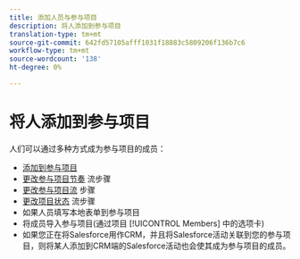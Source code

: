 ```yaml
---
title: 添加人员与参与项目
description: 将人添加到参与项目
translation-type: tm+mt
source-git-commit: 642fd57105afff1031f18883c5809206f136b7c6
workflow-type: tm+mt
source-wordcount: '138'
ht-degree: 0%

---
```



# 将人添加到参与项目

人们可以通过多种方式成为参与项目的成员：

* [添加到参与项目](https://docs.marketo.com/display/DOCS/Add+to+Engagement+Program)
* [更改参与项目节奏](https://docs.marketo.com/display/DOCS/Change+Engagement+Program+Cadence) 流步骤
* [更改参与项目流](https://docs.marketo.com/display/DOCS/Change+Engagement+Program+Stream) 步骤
* [更改项目状态](https://docs.marketo.com/display/DOCS/Change+Program+Status) 流步骤
* 如果人员填写本地表单到参与项目
* 将成员导入参与项目(通过项目 [!UICONTROL Members] 中的选项卡)
* 如果您正在将Salesforce用作CRM，并且将Salesforce活动关联到您的参与项目，则将某人添加到CRM端的Salesforce活动也会使其成为参与项目的成员。
